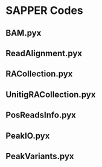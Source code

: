 SAPPER Codes
==

## BAM.pyx

## ReadAlignment.pyx

## RACollection.pyx

## UnitigRACollection.pyx

## PosReadsInfo.pyx

## PeakIO.pyx

## PeakVariants.pyx
